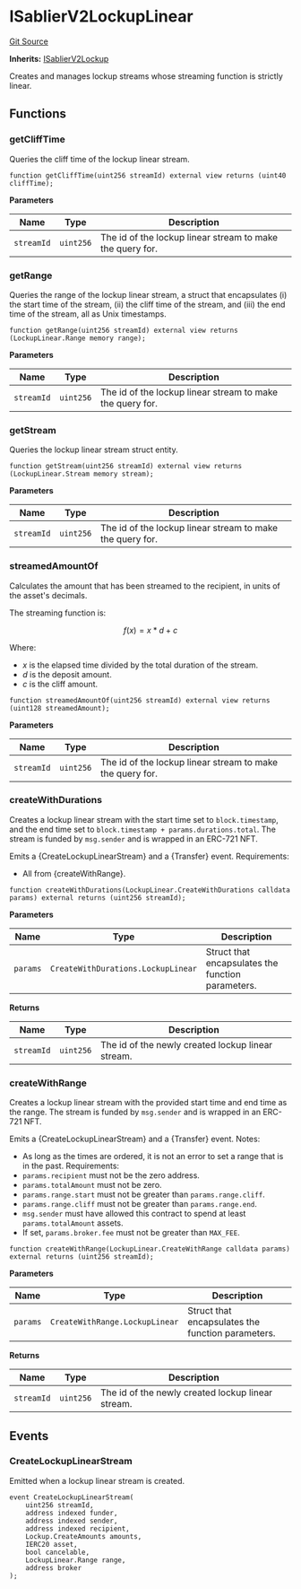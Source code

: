 # ISablierV2LockupLinear

[Git Source](https://github.com/sablierhq/v2-core/blob/9df2bf8f303f7d13337716257672553e60783b8c/docs/contracts/v2/reference/core/interfaces)

**Inherits:** [ISablierV2Lockup](/docs/contracts/v2/reference/core/interfaces/interface.ISablierV2Lockup.md)

Creates and manages lockup streams whose streaming function is strictly linear.

## Functions

### getCliffTime

Queries the cliff time of the lockup linear stream.

```solidity
function getCliffTime(uint256 streamId) external view returns (uint40 cliffTime);
```

**Parameters**

| Name       | Type      | Description                                               |
| ---------- | --------- | --------------------------------------------------------- |
| `streamId` | `uint256` | The id of the lockup linear stream to make the query for. |

### getRange

Queries the range of the lockup linear stream, a struct that encapsulates (i) the start time of the stream, (ii) the
cliff time of the stream, and (iii) the end time of the stream, all as Unix timestamps.

```solidity
function getRange(uint256 streamId) external view returns (LockupLinear.Range memory range);
```

**Parameters**

| Name       | Type      | Description                                               |
| ---------- | --------- | --------------------------------------------------------- |
| `streamId` | `uint256` | The id of the lockup linear stream to make the query for. |

### getStream

Queries the lockup linear stream struct entity.

```solidity
function getStream(uint256 streamId) external view returns (LockupLinear.Stream memory stream);
```

**Parameters**

| Name       | Type      | Description                                               |
| ---------- | --------- | --------------------------------------------------------- |
| `streamId` | `uint256` | The id of the lockup linear stream to make the query for. |

### streamedAmountOf

Calculates the amount that has been streamed to the recipient, in units of the asset's decimals.

The streaming function is:

$$
f(x) = x * d + c
$$

Where:

- $x$ is the elapsed time divided by the total duration of the stream.
- $d$ is the deposit amount.
- $c$ is the cliff amount.

```solidity
function streamedAmountOf(uint256 streamId) external view returns (uint128 streamedAmount);
```

**Parameters**

| Name       | Type      | Description                                               |
| ---------- | --------- | --------------------------------------------------------- |
| `streamId` | `uint256` | The id of the lockup linear stream to make the query for. |

### createWithDurations

Creates a lockup linear stream with the start time set to `block.timestamp`, and the end time set to
`block.timestamp + params.durations.total`. The stream is funded by `msg.sender` and is wrapped in an ERC-721 NFT.

Emits a {CreateLockupLinearStream} and a {Transfer} event. Requirements:

- All from {createWithRange}.

```solidity
function createWithDurations(LockupLinear.CreateWithDurations calldata params) external returns (uint256 streamId);
```

**Parameters**

| Name     | Type                               | Description                                       |
| -------- | ---------------------------------- | ------------------------------------------------- |
| `params` | `CreateWithDurations.LockupLinear` | Struct that encapsulates the function parameters. |

**Returns**

| Name       | Type      | Description                                       |
| ---------- | --------- | ------------------------------------------------- |
| `streamId` | `uint256` | The id of the newly created lockup linear stream. |

### createWithRange

Creates a lockup linear stream with the provided start time and end time as the range. The stream is funded by
`msg.sender` and is wrapped in an ERC-721 NFT.

Emits a {CreateLockupLinearStream} and a {Transfer} event. Notes:

- As long as the times are ordered, it is not an error to set a range that is in the past. Requirements:
- `params.recipient` must not be the zero address.
- `params.totalAmount` must not be zero.
- `params.range.start` must not be greater than `params.range.cliff`.
- `params.range.cliff` must not be greater than `params.range.end`.
- `msg.sender` must have allowed this contract to spend at least `params.totalAmount` assets.
- If set, `params.broker.fee` must not be greater than `MAX_FEE`.

```solidity
function createWithRange(LockupLinear.CreateWithRange calldata params) external returns (uint256 streamId);
```

**Parameters**

| Name     | Type                           | Description                                       |
| -------- | ------------------------------ | ------------------------------------------------- |
| `params` | `CreateWithRange.LockupLinear` | Struct that encapsulates the function parameters. |

**Returns**

| Name       | Type      | Description                                       |
| ---------- | --------- | ------------------------------------------------- |
| `streamId` | `uint256` | The id of the newly created lockup linear stream. |

## Events

### CreateLockupLinearStream

Emitted when a lockup linear stream is created.

```solidity
event CreateLockupLinearStream(
    uint256 streamId,
    address indexed funder,
    address indexed sender,
    address indexed recipient,
    Lockup.CreateAmounts amounts,
    IERC20 asset,
    bool cancelable,
    LockupLinear.Range range,
    address broker
);
```
